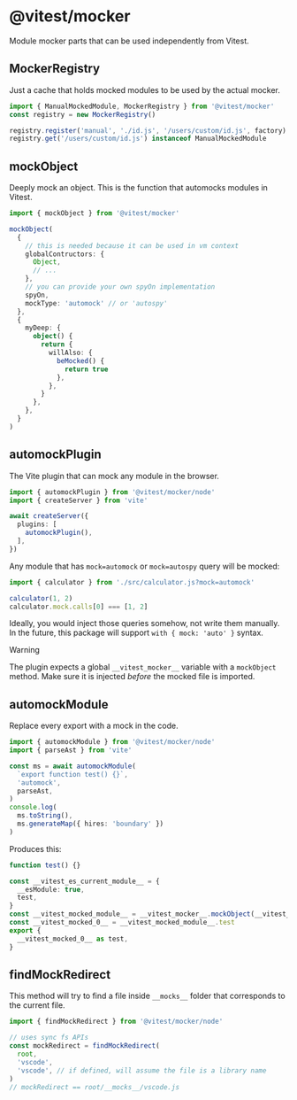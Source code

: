 # @vitest/mocker

Module mocker parts that can be used independently from Vitest.

## MockerRegistry

Just a cache that holds mocked modules to be used by the actual mocker.

```ts
import { ManualMockedModule, MockerRegistry } from '@vitest/mocker'
const registry = new MockerRegistry()

registry.register('manual', './id.js', '/users/custom/id.js', factory)
registry.get('/users/custom/id.js') instanceof ManualMockedModule
```

## mockObject

Deeply mock an object. This is the function that automocks modules in Vitest.

```ts
import { mockObject } from '@vitest/mocker'

mockObject(
  {
    // this is needed because it can be used in vm context
    globalContructors: {
      Object,
      // ...
    },
    // you can provide your own spyOn implementation
    spyOn,
    mockType: 'automock' // or 'autospy'
  },
  {
    myDeep: {
      object() {
        return {
          willAlso: {
            beMocked() {
              return true
            },
          },
        }
      },
    },
  }
)
```

## automockPlugin

The Vite plugin that can mock any module in the browser.

```ts
import { automockPlugin } from '@vitest/mocker/node'
import { createServer } from 'vite'

await createServer({
  plugins: [
    automockPlugin(),
  ],
})
```

Any module that has `mock=automock` or `mock=autospy` query will be mocked:

```ts
import { calculator } from './src/calculator.js?mock=automock'

calculator(1, 2)
calculator.mock.calls[0] === [1, 2]
```

Ideally, you would inject those queries somehow, not write them manually. In the future, this package will support `with { mock: 'auto' }` syntax.

> [!WARNING]
> The plugin expects a global `__vitest_mocker__` variable with a `mockObject` method. Make sure it is injected _before_ the mocked file is imported.

## automockModule

Replace every export with a mock in the code.

```ts
import { automockModule } from '@vitest/mocker/node'
import { parseAst } from 'vite'

const ms = await automockModule(
  `export function test() {}`,
  'automock',
  parseAst,
)
console.log(
  ms.toString(),
  ms.generateMap({ hires: 'boundary' })
)
```

Produces this:

```ts
function test() {}

const __vitest_es_current_module__ = {
  __esModule: true,
  test,
}
const __vitest_mocked_module__ = __vitest_mocker__.mockObject(__vitest_es_current_module__, 'automock')
const __vitest_mocked_0__ = __vitest_mocked_module__.test
export {
  __vitest_mocked_0__ as test,
}
```

## findMockRedirect

This method will try to find a file inside `__mocks__` folder that corresponds to the current file.

```ts
import { findMockRedirect } from '@vitest/mocker/node'

// uses sync fs APIs
const mockRedirect = findMockRedirect(
  root,
  'vscode',
  'vscode', // if defined, will assume the file is a library name
)
// mockRedirect == root/__mocks__/vscode.js
```
